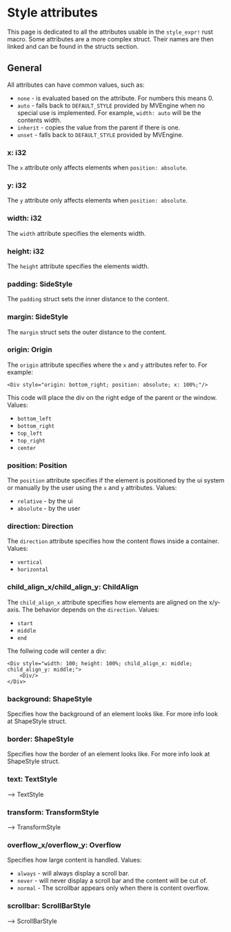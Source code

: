 # Style attributes
This page is dedicated to all the attributes usable in the `style_expr!` rust macro.
Some attributes are a more complex struct. Their names are then linked and can be found in the structs section.

## General
All attributes can have common values, such as:
- `none` - is evaluated based on the attribute. For numbers this means 0.
- `auto` - falls back to `DEFAULT_STYLE` provided by MVEngine when no special use is implemented. For example, `width: auto`  will be the contents width.
- `inherit` - copies the value from the parent if there is one.
- `unset` - falls back to `DEFAULT_STYLE` provided by MVEngine.

### x: i32
The `x` attribute only affects elements when `position: absolute`.

### y: i32
The `y` attribute only affects elements when `position: absolute`.

### width: i32
The `width` attribute specifies the elements width.

### height: i32
The `height` attribute specifies the elements width.

### padding: SideStyle
The `padding` struct sets the inner distance to the content.

### margin: SideStyle
The `margin` struct sets the outer distance to the content.

### origin: Origin
The `origin` attribute specifies where the `x` and `y` attributes refer to. For example:
```
<Div style="origin: bottom_right; position: absolute; x: 100%;"/>
```
This code will place the div on the right edge of the parent or the window.
Values:
- `bottom_left`
- `bottom_right`
- `top_left`
- `top_right`
- `center`

### position: Position
The `position` attribute specifies if the element is positioned by the ui system or manually by the user using the `x` and `y` attributes. Values:
- `relative` - by the ui
- `absolute` - by the user

### direction: Direction
The `direction` attribute specifies how the content flows inside a container.
Values:
- `vertical`
- `horizontal`

### child_align_x/child_align_y: ChildAlign
The `child_align_x` attribute specifies how elements are aligned on the x/y-axis. The behavior depends on the `direction`.
Values:
- `start`
- `middle`
- `end`

The follwing code will center a div:
```
<Div style="width: 100; height: 100%; child_align_x: middle; child_align_y: middle;">
    <Div/>
</Div>
```

### background: ShapeStyle
Specifies how the background of an element looks like.
For more info look at ShapeStyle struct.

### border: ShapeStyle
Specifies how the border of an element looks like.
For more info look at ShapeStyle struct.

### text: TextStyle
--> TextStyle

### transform: TransformStyle
--> TransformStyle

### overflow_x/overflow_y: Overflow
Specifies how large content is handled.
Values:
- `always` - will always display a scroll bar.
- `never` - will never display a scroll bar and the content will be cut of.
- `normal` - The scrollbar appears only when there is content overflow.

### scrollbar: ScrollBarStyle
--> ScrollBarStyle